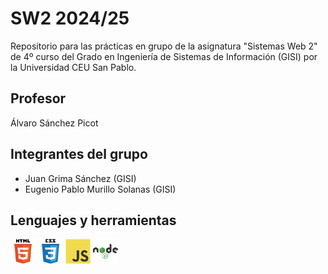 # SW2 2024/25
Repositorio para las prácticas en grupo de la asignatura "Sistemas Web 2" de 4º curso del Grado en Ingeniería de Sistemas de Información (GISI) por la Universidad CEU San Pablo.

## Profesor
Álvaro Sánchez Picot

## Integrantes del grupo
- Juan Grima Sánchez (GISI)
- Eugenio Pablo Murillo Solanas (GISI)

## Lenguajes y herramientas
<p align="left">
  <a href="https://lenguajehtml.com/" target="_blank" rel="HTML"><img src="https://raw.githubusercontent.com/devicons/devicon/master/icons/html5/html5-original-wordmark.svg" alt="html5" width="40" height="40"/></a>
  <a href="https://lenguajecss.com/" target="_blank" rel="CSS"><img src="https://raw.githubusercontent.com/devicons/devicon/master/icons/css3/css3-original-wordmark.svg" alt="css3" width="40" height="40"/></a>
  <a href="https://lenguajejs.com/" target="_blank" rel="JavaScript"><img src="https://raw.githubusercontent.com/devicons/devicon/master/icons/javascript/javascript-original.svg" alt="javascript" width="40" height="40"/></a>
  <a href="https://nodejs.org/en/" target="_blank" rel="Node.js"><img src="https://raw.githubusercontent.com/devicons/devicon/master/icons/nodejs/nodejs-original-wordmark.svg" alt="nodejs" width="40" height="40"/></a>
</p>
